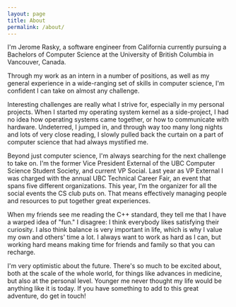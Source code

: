 ```yaml
---
layout: page
title: About
permalink: /about/
---
```


I'm Jerome Rasky, a software engineer from California currently pursuing a
Bachelors of Computer Science at the University of British Columbia in
Vancouver, Canada.

Through my work as an intern in a number of positions, as well as my general
experience in a wide-ranging set of skills in computer science, I'm confident I
can take on almost any challenge.

Interesting challenges are really what I strive for, especially in my personal
projects. When I started my operating system kernel as a side-project, I had no
idea how operating systems came together, or how to communicate with hardware.
Undeterred, I jumped in, and through way too many long nights and lots of very
close reading, I slowly pulled back the curtain on a part of computer science
that had always mystified me.

Beyond just computer science, I'm always searching for the next challenge to
take on. I'm the former Vice President External of the UBC Computer Science
Student Society, and current VP Social. Last year as VP External I was charged
with the annual UBC Technical Career Fair, an event that spans five different
organizations. This year, I'm the organizer for all the social events the CS
club puts on. That means effectively managing people and resources to put
together great experiences.

When my friends see me reading the C++ standard, they tell me that I have a
warped idea of "fun." I disagree: I think everybody likes satisfying their
curiosity. I also think balance is very important in life, which is why I value
my own and others' time a lot. I always want to work as hard as I can, but
working hard means making time for friends and family so that you can recharge.

I'm very optimistic about the future. There's so much to be excited about, both
at the scale of the whole world, for things like advances in medicine, but also
at the personal level. Younger me never thought my life would be anything like
it is today. If you have something to add to this great adventure, do get in
touch!
